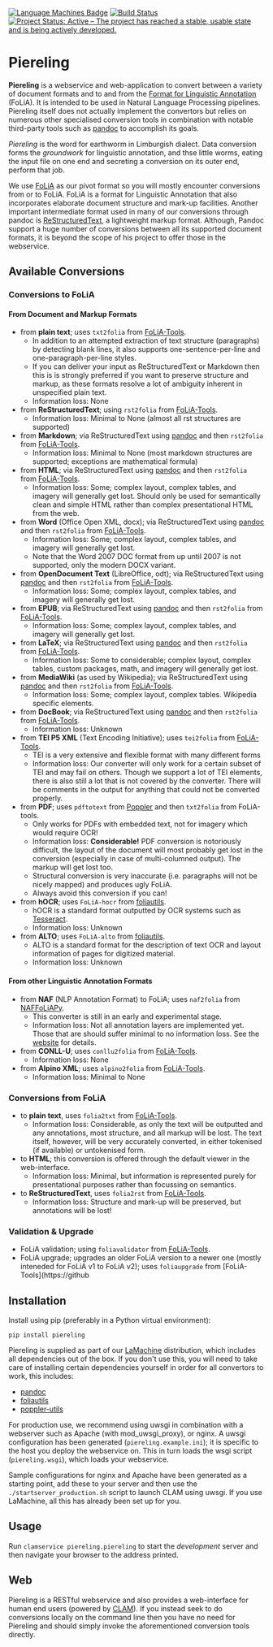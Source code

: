 [![Language Machines Badge](http://applejack.science.ru.nl/lamabadge.php/piereling)](http://applejack.science.ru.nl/languagemachines/)
[![Build Status](https://travis-ci.com/proycon/piereling.svg?branch=master)](https://travis-ci.com/proycon/piereling)
[![Project Status: Active – The project has reached a stable, usable state and is being actively developed.](https://www.repostatus.org/badges/latest/active.svg)](https://www.repostatus.org/#active)
# Piereling

**Piereling** is a webservice and web-application to convert between a variety
of document formats and to and from the [Format for Linguistic
Annotation](https://proycon.github.io/folia) (FoLiA). It is intended to be used in
Natural Language Processing pipelines. Piereling itself does not actually
implement the convertors but relies on numerous other specialised conversion
tools in combination with notable third-party tools such as
[pandoc](https://pandoc.org) to accomplish its goals.

*Piereling* is the word for earthworm in Limburgish dialect. Data conversion forms the *groundwork* for linguistic
annotation, and thse little worms, eating the input file on one end and secreting a conversion on its outer end, perform
that job.

We use [FoLiA](https://proycon.github.io/proycon) as our pivot format so you will mostly encounter conversions from or
to FoLiA. FoLiA is a format for Linguistic Annotation that also incorporates elaborate document structure and mark-up
facilities. Another important intermediate format used in many of our conversions through pandoc is
[ReStructuredText](http://docutils.sourceforge.net/rst.html), a lightweight markup format.  Although, Pandoc support a
huge number of conversions between all its supported document formats, it is beyond the scope of his project to offer
those in the webservice.

## Available Conversions

### Conversions to FoLiA

#### From Document and Markup Formats

* from **plain text**; uses ``txt2folia`` from [FoLiA-Tools](https://github.com/proycon/folia-tools).
    * In addition to an attempted extraction of text structure (paragraphs) by detecting blank lines, it also supports one-sentence-per-line and one-paragraph-per-line styles.
    * If you can deliver your input as ReStructuredText or Markdown then this is is strongly preferred if you want to preserve structure and markup, as these formats resolve a lot of ambiguity inherent in unspecified plain text.
    * Information loss: None
* from **ReStructuredText**; using ``rst2folia`` from [FoLiA-Tools](https://github.com/proycon/folia-tools).
    * Information loss: Minimal to None (almost all rst structures are supported)
* from **Markdown**; via ReStructuredText using [pandoc](https://pandoc.org) and then ``rst2folia`` from [FoLiA-Tools](https://github.com/proycon/folia-tools).
    * Information loss: Minimal to None (most markdown structures are supported; exceptions are mathematical formula)
* from **HTML**; via ReStructuredText using [pandoc](https://pandoc.org) and then ``rst2folia`` from [FoLiA-Tools](https://github.com/proycon/folia-tools).
    * Information loss: Some; complex layout, complex tables, and imagery will generally get lost. Should only be used
      for semantically clean and simple HTML rather than complex presentational HTML from the web.
* from **Word** (Office Open XML, docx); via ReStructuredText using [pandoc](https://pandoc.org) and then ``rst2folia`` from [FoLiA-Tools](https://github.com/proycon/folia-tools).
    * Information loss: Some; complex layout, complex tables, and imagery will generally get lost.
    * Note that the Word 2007 DOC format from up until 2007 is not supported, only the modern DOCX variant.
* from **OpenDocument Text** (LibreOffice, odt); via ReStructuredText using [pandoc](https://pandoc.org) and then ``rst2folia`` from [FoLiA-Tools](https://github.com/proycon/folia-tools).
    * Information loss: Some; complex layout, complex tables, and imagery will generally get lost.
* from **EPUB**; via ReStructuredText using [pandoc](https://pandoc.org) and then ``rst2folia`` from [FoLiA-Tools](https://github.com/proycon/folia-tools).
    * Information loss: Some; complex layout, complex tables, and imagery will generally get lost.
* from **LaTeX**; via ReStructuredText using [pandoc](https://pandoc.org) and then ``rst2folia`` from [FoLiA-Tools](https://github.com/proycon/folia-tools).
    * Information loss: Some to considerable; complex layout, complex tables, custom packages, math, and imagery will generally get lost.
* from **MediaWiki** (as used by Wikipedia); via ReStructuredText using [pandoc](https://pandoc.org) and then ``rst2folia`` from [FoLiA-Tools](https://github.com/proycon/folia-tools).
    * Information loss: Some; complex layout, complex tables. Wikipedia specific elements.
* from **DocBook**; via ReStructuredText using [pandoc](https://pandoc.org) and then ``rst2folia`` from [FoLiA-Tools](https://github.com/proycon/folia-tools).
    * Information loss: Unknown
* from **TEI P5 XML** (Text Encoding Initiative); uses ``tei2folia`` from [FoLiA-Tools](https://github.com/proycon/folia-tools).
    * TEI is a very extensive and flexible format with many different forms
    * Information loss: Our converter will only work for a certain subset of TEI and may fail on others. Though we
      support a lot of TEI elements, there is also still a lot that is not covered by the converter. There will be
      comments in the output for anything that could not be converted properly.
* from **PDF**; uses ``pdftotext`` from [Poppler](https://poppler.freedesktop.org) and then ``txt2folia`` from FoLiA-tools.
    * Only works for PDFs with embedded text, not for imagery which would require OCR!
    * Information loss: **Considerable!** PDF conversion is notoriously difficult, the layout of the document will most probably get lost in the conversion (especially in case of multi-columned output). The markup will get lost too.
    * Structural conversion is very inaccurate (i.e. paragraphs will not be nicely mapped) and produces ugly FoLiA.
    * Always avoid this conversion if you can!
* from **hOCR**; uses ``FoLiA-hocr`` from [foliautils](https://github.com/LanguageMachines/foliautils).
    * hOCR is a standard format outputted by OCR systems such as [Tesseract](https://github.com/tesseract-ocr/tesseract).
    * Information loss: Unknown
* from **ALTO**; uses ``FoLiA-alto`` from [foliautils](https://github.com/LanguageMachines/foliautils).
    * ALTO is a standard format for the description of text OCR and layout information of pages for digitized material.
    * Information loss: Unknown

#### From other Linguistic Annotation Formats

* from **NAF** (NLP Annotation Format) to FoLiA; uses ``naf2folia``  from [NAFFoLiAPy](https://github.com/cltl/naffoliapy).
    * This converter is still in an early and experimental stage.
    * Information loss: Not all annotation layers are implemented yet. Those that are should suffer minimal to no
      information loss. See the [website](https://github.com/cltl/naffoliapy) for details.
* from **CONLL-U**; uses ``conllu2folia`` from [FoLiA-Tools](https://github.com/proycon/folia-tools).
    * Information loss: None
* from **Alpino XML**; uses ``alpino2folia`` from [FoLiA-Tools](https://github.com/proycon/folia-tools).
    * Information loss: Minimal to None

### Conversions from FoLiA

* to **plain text**, uses ``folia2txt`` from [FoLiA-Tools](https://github.com/proycon/folia-tools).
    * Information loss: Considerable, as only the text will be outputted and any annotations, most structure, and all markup will be lost. The text itself, however, will be very accurately converted, in either tokenised (if available) or untokenised form.
* to **HTML**; this conversion is offered through the default viewer in the web-interface.
    * Information loss: Minimal, but information is represented purely for presentational purposes rather than focussing on semantics.
* to **ReStructuredText**, uses ``folia2rst`` from [FoLiA-Tools](https://github.com/proycon/folia-tools).
    * Information loss: Structure and mark-up will be preserved, but annotations will be lost!

### Validation & Upgrade

* FoLiA validation; using ``foliavalidator`` from [FoLiA-Tools](https://github.com/proycon/folia-tools).
* FoLiA upgrade; upgrades an older FoLiA version to a newer one (mostly inteneded for FoLiA v1 to FoLiA v2); uses ``foliaupgrade`` from [FoLiA-Tools](https://github

## Installation

Install using pip (preferably in a Python virtual environment):

``pip install piereling``

Piereling is supplied as part of our [LaMachine](https://proycon.github.io/LaMachine) distribution, which includes all
dependencies out of the box. If you don't use this, you will need to take care of installing certain dependencies
yourself in order for all convertors to work, this includes:

* [pandoc](https://pandoc.org)
* [foliautils](https://github.com/LanguageMachines/foliautils)
* [poppler-utils](https://poppler.freedesktop.org)

For production use, we recommend using uwsgi in combination with a webserver
such as Apache (with mod_uwsgi_proxy), or nginx. A uwsgi configuration has been generated (``piereling.example.ini``); it is specific
to the host you deploy the webservice on. This in turn loads the wsgi script (``piereling.wsgi``), which loads your webservice.

Sample configurations for nginx and Apache have been generated as a starting point, add these to your server and then use the
``./startserver_production.sh`` script to launch CLAM using uwsgi. If you use LaMachine, all this has already been set
up for you.

## Usage

Run ``clamservice piereling.piereling`` to start the *development* server and then navigate your browser to the address
printed.

## Web

Piereling is a RESTful webservice and also provides a web-interface for human end users (powered by
[CLAM](https://proycon.github.io/clam)). If you instead seek to do conversions locally on the command line then you have
no need for Piereling and should simply invoke the aforementioned conversion tools directly.
